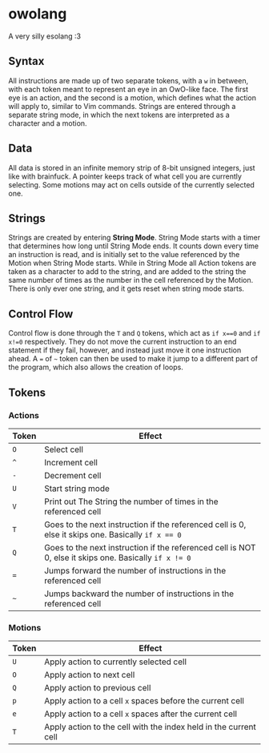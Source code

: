 # owolang
A very silly esolang :3

## Syntax
All instructions are made up of two separate tokens, with a `w` in between, with each token meant to represent an eye in an OwO-like face. The first eye is an action, and the second is a motion, which defines what the action will apply to, similar to Vim commands. Strings are entered through a separate string mode, in which the next tokens are interpreted as a character and a motion.

## Data
All data is stored in an infinite memory strip of 8-bit unsigned integers, just like with brainfuck. A pointer keeps track of what cell you are currently selecting. Some motions may act on cells outside of the currently selected one.

## Strings
Strings are created by entering **String Mode**. String Mode starts with a timer that determines how long until String Mode ends. It counts down every time an instruction is read, and is initially set to the value referenced by the Motion when String Mode starts. While in String Mode all Action tokens are taken as a character to add to the string, and are added to the string the same number of times as the number in the cell referenced by the Motion. There is only ever one string, and it gets reset when string mode starts.

## Control Flow
Control flow is done through the `T` and `Q` tokens, which act as `if x==0` and `if x!=0` respectively. They do not move the current instruction to an end statement if they fail, however, and instead just move it one instruction ahead. A `=` of `~` token can then be used to make it jump to a different part of the program, which also allows the creation of loops.

## Tokens
### Actions
| Token | Effect                                  |
|-------|-----------------------------------------|
| `O`   | Select cell |
| `^`   | Increment cell |
| `-`   | Decrement cell |
| `U`   | Start string mode |
| `V`   | Print out The String the number of times in the referenced cell |
| `T`   | Goes to the next instruction if the referenced cell is 0, else it skips one. Basically `if x == 0` |
| `Q`   | Goes to the next instruction if the referenced cell is NOT 0, else it skips one. Basically `if x != 0` |
| `=`   | Jumps forward the number of instructions in the referenced cell |
| `~`   | Jumps backward the number of instructions in the referenced cell |

### Motions
| Token | Effect                                  |
|-------|-----------------------------------------|
| `U`   | Apply action to currently selected cell |
| `O`   | Apply action to next cell |
| `Q`   | Apply action to previous cell |
| `p`   | Apply action to a cell `x` spaces before the current cell |
| `e`   | Apply action to a cell `x` spaces after the current cell |
| `T`   | Apply action to the cell with the index held in the current cell |